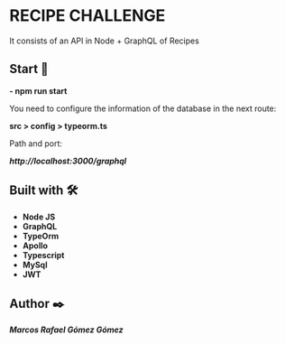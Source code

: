 # RECIPE CHALLENGE
It consists of an API in Node + GraphQL of Recipes

## Start 🚀
**- npm run start**


You need to configure the information of the database in the next route:


**src > config > typeorm.ts**

Path and port:


***http://localhost:3000/graphql***




## Built with  🛠️
* **Node JS**
* **GraphQL**
* **TypeOrm**
* **Apollo**
* **Typescript**
* **MySql**
* **JWT**

## Author ✒️
***Marcos Rafael Gómez Gómez***

